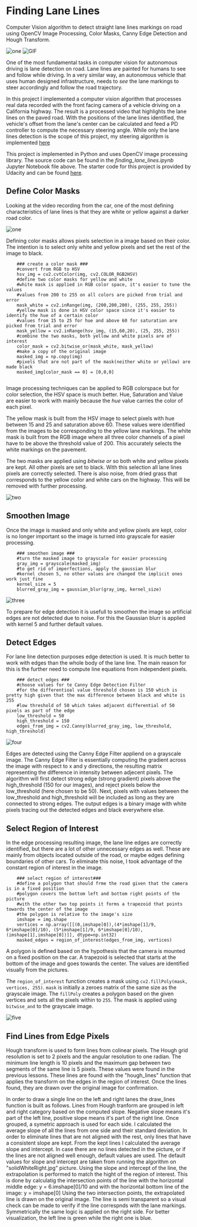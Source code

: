 # Finding Lane Lines 

Computer Vision algorithm to detect straight lane lines markings on road using OpenCV Image Processing, Color Masks, Canny Edge Detection and Hough Transform. 

![one](test_images_output/1.JPG)
![GIF](test_images_output/lanelines.gif)

One of the most fundamental tasks in computer vision for autonomous driving is lane detection on road. Lane lines are painted for humans to see and follow while driving. In a very similar way, an autonomous vehicle that uses human designed infrastructure, needs to *see* the lane markings to steer accordingly and follow the road trajectory.

In this project I implemented a computer vision algorithm that processes real data recorded with the front facing camera of a vehicle driving on a California highway.
The result is a processed video that highlights the lane lines on the paved road. With the positions of the lane lines identified, the vehicle's offset from the lane's center can be calculated and feed a PD controller to compute the necessary steering angle. While only the lane lines detection is the scope of this project, my steering algorithm is implemented [here](https://github.com/OanaGaskey/PID-Controller)  
 
This project is implemented in Python and uses OpenCV image processing library. The source code can be found in the *finding_lane_lines.ipynb* Jupyter Notebook file above. 
The starter code for this project is provided by Udacity and can be found [here](https://github.com/udacity/CarND-LaneLines-P1).



## Define Color Masks

Looking at the video recording from the car, one of the most defining characteristics of lane lines is that they are white or yellow against a darker road color.

![one](test_images_output/1.JPG)


Defining color masks allows pixels selection in a image based on their color. The intention is to select only white and yellow pixels and set the rest of the image to black.


```
    ### create a color mask ###
    #convert from RGB to HSV
    hsv_img = cv2.cvtColor(img, cv2.COLOR_RGB2HSV)
    #define two color masks for yellow and white
    #white mask is applied in RGB color space, it's easier to tune the values
    #values from 200 to 255 on all colors are picked from trial and error
    mask_white = cv2.inRange(img, (200,200,200), (255, 255, 255))
    #yellow mask is done in HSV color space since it's easier to identify the hue of a certain color
    #values from 15 to 25 for hue and above 60 for saturation are picked from trial and error
    mask_yellow = cv2.inRange(hsv_img, (15,60,20), (25, 255, 255))
    #combine the two masks, both yellow and white pixels are of interest
    color_mask = cv2.bitwise_or(mask_white, mask_yellow)
    #make a copy of the original image
    masked_img = np.copy(img)
    #pixels that are not part of the mask(neither white or yellow) are made black
    masked_img[color_mask == 0] = [0,0,0]
    
```

Image processing techniques can be applied to RGB colorspace but for color selection, the HSV space is much better. Hue, Saturation and Value are easier to work with mainly because the *hue* value carries the color of each pixel.

The yellow mask is built from the HSV image to select pixels with hue between 15 and 25 and saturation above 60. These values were identified from the images to be corresponding to the yellow lane markings.
The white mask is built from the RGB image where all three color channels of a pixel have to be above 
the threshold value of 200. This accurately selects the white markings on the pavement.

The two masks are applied using *bitwise or* so both white and yellow pixels are kept. All other pixels are set to black. With this selection all lane lines pixels are correctly selected. There is also noise, from dried grass that corresponds to the yellow collor and white cars on the highway. This will be removed with further processing.

![two](test_images_output/2.JPG)


## Smoothen Image

Once the image is masked and only white and yellow pixels are kept, color is no longer important so the image is turned into grayscale for easier processing.  

```
    ### smoothen image ###
    #turn the masked image to grayscale for easier processing
    gray_img = grayscale(masked_img)
    #to get rid of imperfections, apply the gaussian blur
    #kernel chosen 5, no other values are changed the implicit ones work just fine
    kernel_size = 5
    blurred_gray_img = gaussian_blur(gray_img, kernel_size)
```


![three](test_images_output/3.JPG)


To prepare for edge detection it is usefull to smoothen the image so artificial edges are not detected due to noise. For this the Gaussian blurr is applied with kernel 5 and further default values.


## Detect Edges

For lane line detection purposes edge detection is used. It is much better to work with edges than the whole body of the lane line. The main reason for this is the further need to compute line equations from independent pixels. 

```
    ### detect edges ###
    #choose values for te Canny Edge Detection Filter
    #for the differentioal value threshold chosen is 150 which is pretty high given that the max difference between black and white is 255
    #low threshold of 50 which takes adjacent differential of 50 pixels as part of the edge
    low_threshold = 50
    high_threshold = 150
    edges_from_img = cv2.Canny(blurred_gray_img, low_threshold, high_threshold)
```

![four](test_images_output/4.JPG)


Edges are detected using the Canny Edge Filter appliend on a grayscale image. The Canny Edge Filter is essentially computing the gradient across the image with respect to x and y directions, the resulting matrix representing the difference in intensity between adjecent pixels.
The algorithm will first detect strong edge (strong gradient) pixels above the high_threshold (150 for our images), and reject pixels below the low_threshold (here chosen to be 50). Next, pixels with values between the low_threshold and high_threshold will be included as long as they are connected to strong edges. The output edges is a binary image with white pixels tracing out the detected edges and black everywhere else.


## Select Region of Interest

In the edge processing resulting image, the lane line edges are correctly identified, but there are a lot of other unnecessary edges as well. These are mainly from objects located outside of the road, or maybe edges defining boundaries of other cars. To eliminate this noise, I took advantage of the constant region of interest in the image.

```
    ### select region of interest###
    #define a polygon that should frme the road given that the camera is in a fixed position
    #polygon covers the bottom left and bottom right points of the picture
    #with the other two top points it forms a trapezoid that points towards the center of the image
    #the polygon is relative to the image's size
    imshape = img.shape
    vertices = np.array([[(0,imshape[0]),(4*imshape[1]/9, 6*imshape[0]/10), (5*imshape[1]/9, 6*imshape[0]/10), (imshape[1],imshape[0])]], dtype=np.int32)
    masked_edges = region_of_interest(edges_from_img, vertices)
```

A polygon is defined based on the hypothesis that the camera is mounted on a fixed position on the car. A trapezoid is selected that starts at the bottom of the image and goes towards the center. The values are identified visually from the pictures.

The `region_of_interest` function creates a mask using `cv2.fillPoly(mask, vertices, 255)`. `mask` is initially a zeroes matrix of the same size as the grayscale image. The `fillPoly` creates a polygon based on the given vertices and sets all the pixels within to `255`. The mask is applied using `bitwise_and` to the grayscale image.


![five](test_images_output/5.JPG)


## Find Lines from Edge Pixels
Hough transform is used to form lines from colinear pixels. The Hough grid resolution is set to 2 pixels and the angular resolution to one radian. The minimum line length is 10 pixels and the maximum gap between two segments of the same line is 5 pixels. These values were found in the previous lessons. These lines are found with the "hough_lines" function that applies the transform on the edges in the region of interest.
Once the lines found, they are drawn over the original image for confirmation.


In order to draw a single line on the left and right lanes the draw_lines function is built as follows. Lines from Hough tranform are grouped in left and right category based on the computed slope. Negative slope means it's part of the left line, positive slope means it's part of the right line. Once grouped, a symetric approach is used for each side. I calculated the average slope of all the lines from one side and their standard deviation. In order to eliminate lines that are not aligned with the rest, only lines that have a consistent slope are kept. From the kept lines I calculated the average slope and intercept.
In case there are no lines detected in the picture, or if the lines are not aligned well enough, default values are used. The default values for slope and intercept are taken from running the algorithm on "solidWhiteRight.jpg" picture.
Using the slope and intercept of the line, the extrapolation is performed to match the hight of the region of interest. This is done by calculatig the intersection points of the line with the horizontal middle edge: y = 6.imshape[0]/10 and with the horizontal bottom line of  the image: y = imshape[0]
Using the two intersection points, the extrapolated line is drawn on the original image. The line is semi transparent so a visual check can be made to verify if the line correspnds with the lane markings. Symmetrically the same logic is applied on the right side.
For better visualization, the left line is green while the right one is blue.
 




